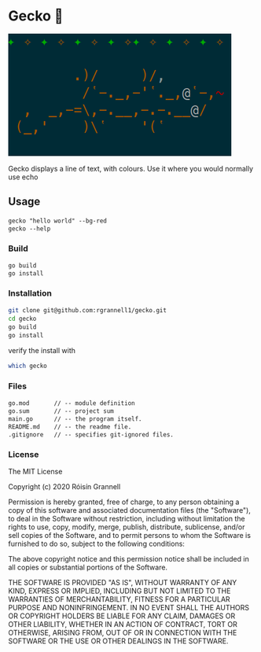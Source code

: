 
# Gecko 🦎

![Gecko Example](./example.png)

Gecko displays a line of text, with colours. Use it where you would normally use echo

## Usage

```
gecko "hello world" --bg-red
gecko --help
```

### Build

```
go build
go install
```

### Installation

```sh
git clone git@github.com:rgrannell1/gecko.git
cd gecko
go build
go install
```
verify the install with

```sh
which gecko
```

### Files

```
go.mod       // -- module definition
go.sum       // -- project sum
main.go      // -- the program itself.
README.md    // -- the readme file.
.gitignore   // -- specifies git-ignored files.

```

### License

The MIT License

Copyright (c) 2020 Róisín Grannell

Permission is hereby granted, free of charge, to any person obtaining a copy of this software and associated documentation files (the "Software"), to deal in the Software without restriction, including without limitation the rights to use, copy, modify, merge, publish, distribute, sublicense, and/or sell copies of the Software, and to permit persons to whom the Software is furnished to do so, subject to the following conditions:

The above copyright notice and this permission notice shall be included in all copies or substantial portions of the Software.

THE SOFTWARE IS PROVIDED "AS IS", WITHOUT WARRANTY OF ANY KIND, EXPRESS OR IMPLIED, INCLUDING BUT NOT LIMITED TO THE WARRANTIES OF MERCHANTABILITY, FITNESS FOR A PARTICULAR PURPOSE AND NONINFRINGEMENT. IN NO EVENT SHALL THE AUTHORS OR COPYRIGHT HOLDERS BE LIABLE FOR ANY CLAIM, DAMAGES OR OTHER LIABILITY, WHETHER IN AN ACTION OF CONTRACT, TORT OR OTHERWISE, ARISING FROM, OUT OF OR IN CONNECTION WITH THE SOFTWARE OR THE USE OR OTHER DEALINGS IN THE SOFTWARE.

